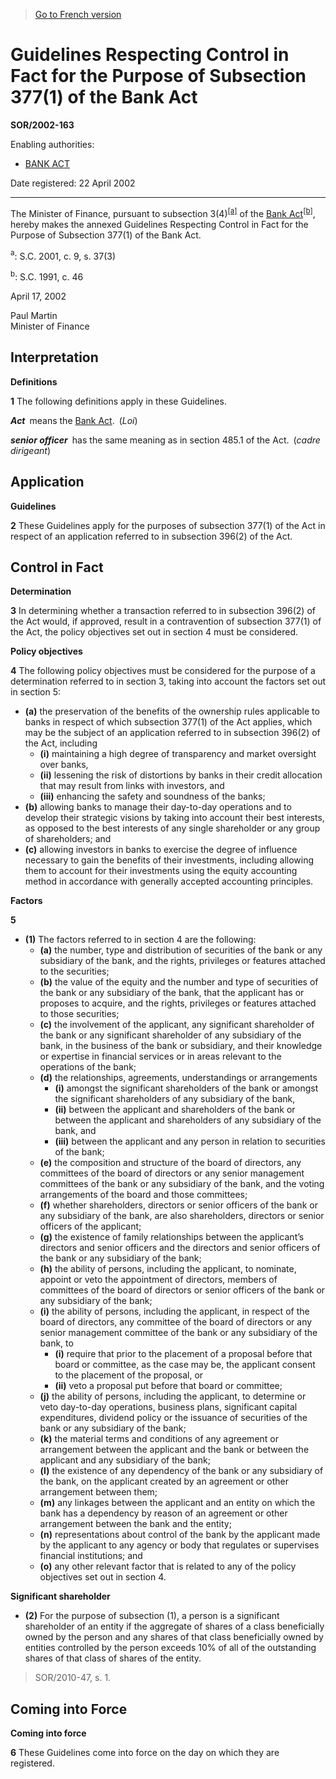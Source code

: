 > [Go to French version](/fr/Règlements/Décrets,%20ordonnances%20et%20règlements%20statutaires/2002/163.md)

# Guidelines Respecting Control in Fact for the Purpose of Subsection 377(1) of the Bank Act

**SOR/2002-163**

Enabling authorities: 
- [BANK ACT](/en/Acts/Statutes%20of%20Canada/1991/c.%2046.md)

Date registered: 22 April 2002

----------

The Minister of Finance, pursuant to subsection 3(4)<sup><a href='#footnotea_e'>[a]</a></sup> of the [Bank Act](/en/Acts/Statutes%20of%20Canada/1991/c.%2046.md)<sup><a href='#footnoteb_e'>[b]</a></sup>, hereby makes the annexed Guidelines Respecting Control in Fact for the Purpose of Subsection 377(1) of the Bank Act.

<a name='footnotea_e'><sup>a</sup></a>: S.C. 2001, c. 9, s. 37(3)<br />

<a name='footnoteb_e'><sup>b</sup></a>: S.C. 1991, c. 46<br />

April 17, 2002


<p>Paul Martin<br />Minister of Finance<br /></p>




## Interpretation



**Definitions**

**1** The following definitions apply in these Guidelines.

***Act*** means the [Bank Act](/en/Acts/Statutes%20of%20Canada/1991/c.%2046.md). (*Loi*)

***senior officer*** has the same meaning as in section 485.1 of the Act. (*cadre dirigeant*)




## Application



**Guidelines**

**2** These Guidelines apply for the purposes of subsection 377(1) of the Act in respect of an application referred to in subsection 396(2) of the Act.




## Control in Fact



**Determination**

**3** In determining whether a transaction referred to in subsection 396(2) of the Act would, if approved, result in a contravention of subsection 377(1) of the Act, the policy objectives set out in section 4 must be considered.




**Policy objectives**

**4** The following policy objectives must be considered for the purpose of a determination referred to in section 3, taking into account the factors set out in section 5:
- **(a)** the preservation of the benefits of the ownership rules applicable to banks in respect of which subsection 377(1) of the Act applies, which may be the subject of an application referred to in subsection 396(2) of the Act, including
	- **(i)** maintaining a high degree of transparency and market oversight over banks,
	- **(ii)** lessening the risk of distortions by banks in their credit allocation that may result from links with investors, and
	- **(iii)** enhancing the safety and soundness of the banks;
- **(b)** allowing banks to manage their day-to-day operations and to develop their strategic visions by taking into account their best interests, as opposed to the best interests of any single shareholder or any group of shareholders; and
- **(c)** allowing investors in banks to exercise the degree of influence necessary to gain the benefits of their investments, including allowing them to account for their investments using the equity accounting method in accordance with generally accepted accounting principles.




**Factors**

**5** 

- **(1)** The factors referred to in section 4 are the following:
	- **(a)** the number, type and distribution of securities of the bank or any subsidiary of the bank, and the rights, privileges or features attached to the securities;
	- **(b)** the value of the equity and the number and type of securities of the bank or any subsidiary of the bank, that the applicant has or proposes to acquire, and the rights, privileges or features attached to those securities;
	- **(c)** the involvement of the applicant, any significant shareholder of the bank or any significant shareholder of any subsidiary of the bank, in the business of the bank or subsidiary, and their knowledge or expertise in financial services or in areas relevant to the operations of the bank;
	- **(d)** the relationships, agreements, understandings or arrangements
		- **(i)** amongst the significant shareholders of the bank or amongst the significant shareholders of any subsidiary of the bank,
		- **(ii)** between the applicant and shareholders of the bank or between the applicant and shareholders of any subsidiary of the bank, and
		- **(iii)** between the applicant and any person in relation to securities of the bank;
	- **(e)** the composition and structure of the board of directors, any committees of the board of directors or any senior management committees of the bank or any subsidiary of the bank, and the voting arrangements of the board and those committees;
	- **(f)** whether shareholders, directors or senior officers of the bank or any subsidiary of the bank, are also shareholders, directors or senior officers of the applicant;
	- **(g)** the existence of family relationships between the applicant’s directors and senior officers and the directors and senior officers of the bank or any subsidiary of the bank;
	- **(h)** the ability of persons, including the applicant, to nominate, appoint or veto the appointment of directors, members of committees of the board of directors or senior officers of the bank or any subsidiary of the bank;
	- **(i)** the ability of persons, including the applicant, in respect of the board of directors, any committee of the board of directors or any senior management committee of the bank or any subsidiary of the bank, to
		- **(i)** require that prior to the placement of a proposal before that board or committee, as the case may be, the applicant consent to the placement of the proposal, or
		- **(ii)** veto a proposal put before that board or committee;
	- **(j)** the ability of persons, including the applicant, to determine or veto day-to-day operations, business plans, significant capital expenditures, dividend policy or the issuance of securities of the bank or any subsidiary of the bank;
	- **(k)** the material terms and conditions of any agreement or arrangement between the applicant and the bank or between the applicant and any subsidiary of the bank;
	- **(l)** the existence of any dependency of the bank or any subsidiary of the bank, on the applicant created by an agreement or other arrangement between them;
	- **(m)** any linkages between the applicant and an entity on which the bank has a dependency by reason of an agreement or other arrangement between the bank and the entity;
	- **(n)** representations about control of the bank by the applicant made by the applicant to any agency or body that regulates or supervises financial institutions; and
	- **(o)** any other relevant factor that is related to any of the policy objectives set out in section 4.

**Significant shareholder**

- **(2)** For the purpose of subsection (1), a person is a significant shareholder of an entity if the aggregate of shares of a class beneficially owned by the person and any shares of that class beneficially owned by entities controlled by the person exceeds 10% of all of the outstanding shares of that class of shares of the entity.
> SOR/2010-47, s. 1.





## Coming into Force



**Coming into force**

**6** These Guidelines come into force on the day on which they are registered.


